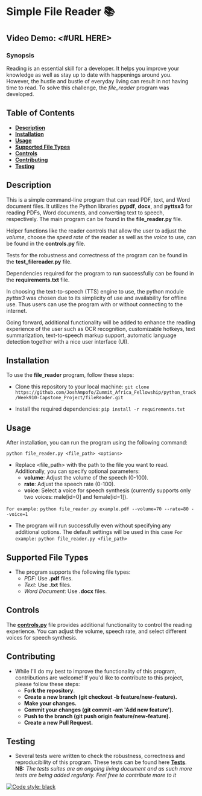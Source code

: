 # Simple File Reader :books:

## Video Demo: <#URL HERE>

### Synopsis

Reading is an essential skill for a developer. It helps you improve your knowledge as well as stay up to date with happenings around you.
However, the hustle and bustle of everyday living can result in not having time to read. To solve this challenge, the *file_reader* program was developed.

## Table of Contents

- [**Description**](#description)
- [**Installation**](#installation)
- [**Usage**](#usage)
- [**Supported File Types**](#supported-file-types)
- [**Controls**](#controls)
- [**Contributing**](#contributing)
- [**Testing**](#testing)

## Description

This is a simple command-line program that can read PDF, text, and Word document files. It utilizes the Python libraries **pypdf**, **docx**, and **pyttsx3** for reading PDFs, Word documents, and converting text to speech, respectively. The main program can be found in the **file_reader.py** file.

Helper functions like the reader controls that allow the user to adjust the *volume*, choose the *speed rate* of the reader as well as the *voice* to use, can be found in the **controls.py** file.

Tests for the robustness and correctness of the program can be found in the **test_filereader.py** file.

Dependencies required for the program to run successfully can be found in the **requirements.txt** file.

In choosing the text-to-speech (TTS) engine to use, the python module *pyttsx3* was chosen due to its simplicity of use and availability for offline use. Thus users can use the program with or without connecting to the internet.

Going forward, additional functionality will be added to enhance the reading experience of the user such as OCR recognition, customizable hotkeys, text summarization, text-to-speech markup support, automatic language detection together with a nice user interface (UI).

## Installation

To use the **file_reader** program, follow these steps:

- Clone this repository to your local machine:
`git clone https://github.com/JoshAmpofo/Zummit_Africa_Fellowship/python_track/Week910-Capstone_Project/fileReader.git`

- Install the required dependencies:
`pip install -r requirements.txt`

## Usage

After installation, you can run the program using the following command:

`python file_reader.py <file_path> <options>`

- Replace <file_path> with the path to the file you want to read. Additionally, you can specify optional parameters:
  - **volume**: Adjust the volume of the speech (0-100).
  - **rate**: Adjust the speech rate (0-100).
  - **voice**: Select a voice for speech synthesis (currently supports only two voices: male[id=0] and female[id=1]).

`For example:`
`python file_reader.py example.pdf --volume=70 --rate=80 --voice=1`

- The program will run successfully even without specifying any additional options. The default settings will be used in this case
`For example:`
`python file_reader.py <file_path>`

## Supported File Types

- The program supports the following file types:
  - *PDF*: Use **.pdf** files.
  - *Text*: Use **.txt** files.
  - *Word Document*: Use **.docx** files.

## Controls

The [**controls.py**](controls.py) file provides additional functionality to control the reading experience. You can adjust the volume, speech rate, and select different voices for speech synthesis.

## Contributing

- While I'll do my best to improve the functionality of this program, contributions are welcome! If you'd like to contribute to this project, please follow these steps:
  - **Fork the repository**.
  - **Create a new branch (git checkout -b feature/new-feature).**
  - **Make your changes.**
  - **Commit your changes (git commit -am 'Add new feature').**
  - **Push to the branch (git push origin feature/new-feature).**
  - **Create a new Pull Request.**

## Testing

- Several tests were written to check the robustness, correctness and reproducibility of this program.
These tests can be found here [**Tests**](test_filereader.py).
**NB:** *The tests suites are an ongoing living document and as such more tests are being added regularly. Feel free to contribute more to it*

[![Code style: black](https://img.shields.io/badge/code%20style-black-000000.svg)](https://github.com/psf/black)
